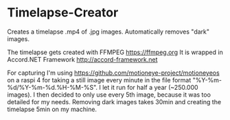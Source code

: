 # Timelapse-Creator
Creates a timelapse .mp4 of .jpg images.
Automatically removes "dark" images.

The timelapse gets created with FFMPEG https://ffmpeg.org
It is wrapped in Accord.NET Framework http://accord-framework.net

For capturing I'm using https://github.com/motioneye-project/motioneyeos on a raspi 4 for taking a still image every minute in the file format "%Y-%m-%d/%Y-%m-%d.%H-%M-%S".
I let it run for half a year (~250.000 images). I then decided to only use every 5th image, because it was too detailed for my needs. 
Removing dark images takes 30min and creating the timelapse 5min on my machine.

